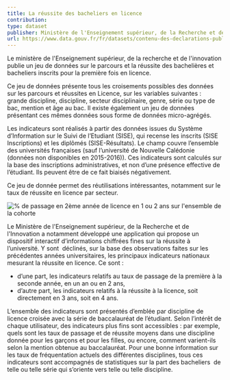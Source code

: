 ```yaml
---
title: La réussite des bacheliers en licence
contribution:
type: dataset
publisher: Ministère de l'Enseignement supérieur, de la Recherche et de l'Innovation
url: https://www.data.gouv.fr/fr/datasets/contenu-des-declarations-publiees-apres-le-1er-juillet-2017-au-format-xml/
---
```


<!--more-->

Le ministère de l'Enseignement supérieur, de la recherche et de l'innovation publie un jeu de données sur le parcours et la réussite des bachelières et bacheliers inscrits pour la première fois en licence.

Ce jeu de données présente tous les croisements possibles des données sur les parcours et réussites en Licence, sur les variables
suivantes : grande discipline, discipline, secteur disciplinaire, genre, série ou type de bac, mention et âge au bac. Il existe également un jeu de données présentant ces mêmes données sous forme de données micro-agrégés.

Les indicateurs sont réalisés à partir des données issues du Système d’Information sur le Suivi de l’Etudiant (SISE), qui recense les inscrits (SISE Inscriptions) et les diplômés (SISE-Résultats). Le champ couvre l’ensemble des universités françaises (sauf
l’université de Nouvelle Calédonie (données non disponibles en 2015-2016)). Ces indicateurs sont calculés sur la base des inscriptions administratives, et non d’une présence effective de l’étudiant. Ils peuvent être de ce fait biaisés négativement.

Ce jeu de donnée permet des réutilisations intéressantes, notamment sur le taux de réussite en licence par secteur. 

![% de passage en 2ème année de licence en 1 ou 2 ans sur l'ensemble de la cohorte](http://www.data.gouv.fr/s/images/4e/0ccc10b2404d4ba917babf14f1585e-100.png)

Le Ministère de l'Enseignement supérieur, de la Recherche et de l'Innovation a notamment développé une application qui propose un dispositif interactif d’informations chiffrées fines sur la réussite à l’université. Y sont  déclinés, sur la base des
observations faites sur les précédentes années universitaires, les principaux indicateurs nationaux mesurant la réussite en licence. Ce sont :

- d’une part, les indicateurs relatifs au taux de passage de la première à la seconde année, en un an ou en 2 ans,
- d’autre part, les indicateurs relatifs à la réussite à la licence, soit directement en 3 ans, soit en 4 ans. 
 
L’ensemble des indicateurs sont présentés d’emblée par discipline de licence croisée avec la série de baccalauréat de l’étudiant. Selon l’intérêt de chaque utilisateur, des indicateurs plus fins sont accessibles : par exemple, quels sont les taux de passage et de réussite moyens dans une discipline donnée pour les garçons et pour les filles, ou encore, comment varient-ils selon la mention obtenue au baccalauréat. Pour une bonne information sur les taux de fréquentation actuels des différentes disciplines, tous ces indicateurs sont accompagnés de statistiques sur la part des bacheliers  de telle ou telle série qui s’oriente vers telle ou telle discipline. 

<div data-udata-dataset-id="5a14e8cea3a7297775073504"></div>

